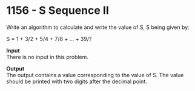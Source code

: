 # 1156 - S Sequence II

Write an algorithm to calculate and write the value of S, S being given by:

S = 1 + 3/2 + 5/4 + 7/8 + ... + 39/?

**Input**<br>
There is no input in this problem.

**Output**<br>
The output contains a value corresponding to the value of S.
The value should be printed with two digits after the decimal point.